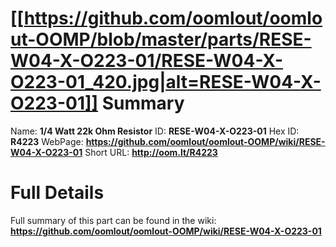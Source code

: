 
[[https://github.com/oomlout/oomlout-OOMP/blob/master/parts/RESE-W04-X-O223-01/RESE-W04-X-O223-01_420.jpg|alt=RESE-W04-X-O223-01]] 
Summary
=================

Name: __1/4 Watt 22k Ohm Resistor__
ID: __RESE-W04-X-O223-01__
Hex ID: __R4223__
WebPage: __https://github.com/oomlout/oomlout-OOMP/wiki/RESE-W04-X-O223-01__
Short URL: __http://oom.lt/R4223__

Full Details
==========================
Full summary of this part can be found in the wiki:   
__https://github.com/oomlout/oomlout-OOMP/wiki/RESE-W04-X-O223-01__   

